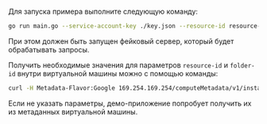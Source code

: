 Для запуска примера выполните следующую команду:

```bash
go run main.go --service-account-key ./key.json --resource-id resource-1 --folder-id folder --fake
```
При этом должен быть запущен фейковый сервер, который будет обрабатывать запросы.

Получить необходимые значения для параметров `resource-id` и `folder-id` внутри виртуальной машины можно с помощью команды:

```bash
curl -H Metadata-Flavor:Google 169.254.169.254/computeMetadata/v1/instance/?recursive=true | jq '{id: .id, folderId: .vendor.folderId}'
```

Если не указать параметры, демо-приложение попробует получить их из метаданных виртуальной машины.